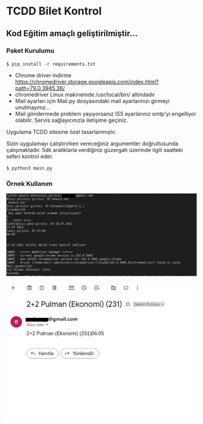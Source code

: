 # TCDD Bilet Kontrol


## Kod Eğitim amaçlı geliştirilmiştir...


### Paket Kurulumu

`$ pip install -r requirements.txt`

- Chrome driver indirme https://chromedriver.storage.googleapis.com/index.html?path=79.0.3945.36/
- chromedriver Linux makinemde /usr/local/bin/ altındadır
- Mail ayarları için Mail.py dosyasındaki mail ayarlarınızı girmeyi unutmayınız...
- Mail göndermede problem yaşıyorsanız ISS ayarlarınız smtp'yi engelliyor olabilir. Servis sağlayıcınızla iletişime geçiniz.

Uygulama TCDD sitesine özel tasarlanmıştır.

Sizin uygulamayı çalıştırırken vereceğiniz argumentler doğrultusunda çalışmaktadır. 5dk aralıklarla verdiğiniz güzergah üzerinde ilgili saatteki seferi kontrol eder.

```sh
$ python3 main.py 
```

### Örnek Kullanım

![title](images/test.png)

![title](images/mail.png)
